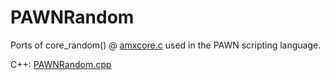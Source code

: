 # PAWNRandom
Ports of core_random() @ [amxcore.c](https://github.com/vitei/pawnscript/blob/master/amx/amxcore.c) used in the PAWN scripting language.

C++: [PAWNRandom.cpp](PAWNRandom.cpp)
